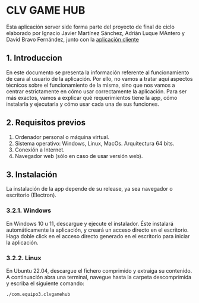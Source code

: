 # CLV GAME HUB

Esta aplicación server side forma parte del proyecto de final de ciclo elaborado por Ignacio Javier Martínez Sánchez, Adrián Luque MAntero y David Bravo Fernández, junto con la [aplicación cliente](https://github.com/IgnacioJavier/CLV-Game-Hub-Client)

## 1. Introduccion

En este documento se presenta la información referente al funcionamiento de cara al usuario de la aplicación. Por ello, no vamos a tratar aquí aspectos técnicos sobre el funcionamiento de la misma, sino que nos vamos a centrar estrictamente en cómo usar correctamente la aplicación.
Para ser más exactos, vamos a explicar qué requerimientos tiene la app, cómo instalarla y ejecutarla y cómo usar cada una de sus funciones.

## 2. Requisitos previos

1. Ordenador personal o máquina virtual.
2. Sistema operativo: Windows, Linux, MacOs. Arquitectura 64 bits.
3. Conexión a Internet.
4. Navegador web (sólo en caso de usar versión web).

## 3. Instalación

La instalación de la app depende de su release, ya sea navegador o escritorio (Electron).

### 3.2.1. Windows

En Windows 10 u 11, descargue y ejecute el instalador. Éste instalará automáticamente la aplicación, y creará un acceso directo en el escritorio.
Haga doble click en el acceso directo generado en el escritorio para iniciar la aplicación.

### 3.2.2. Linux

En Ubuntu 22.04, descargue el fichero comprimido y extraiga su contenido. A continuación abra una terminal, navegue hasta la carpeta descomprimida y escriba el siguiente comando:

`./com.equipo3.clvgamehub`
